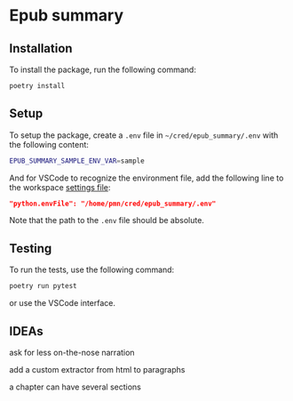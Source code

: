 # Epub summary

## Installation

To install the package, run the following command:

```bash
poetry install
```

## Setup

To setup the package, create a `.env` file in `~/cred/epub_summary/.env` with the following content:

```bash
EPUB_SUMMARY_SAMPLE_ENV_VAR=sample
```

And for VSCode to recognize the environment file, add the following line to the
workspace [settings file](.vscode/settings.json):

```json
"python.envFile": "/home/pmn/cred/epub_summary/.env"
```

Note that the path to the `.env` file should be absolute.

## Testing

To run the tests, use the following command:

```bash
poetry run pytest
```

or use the VSCode interface.

## IDEAs

ask for less on-the-nose narration

add a custom extractor from html to paragraphs

a chapter can have several sections
